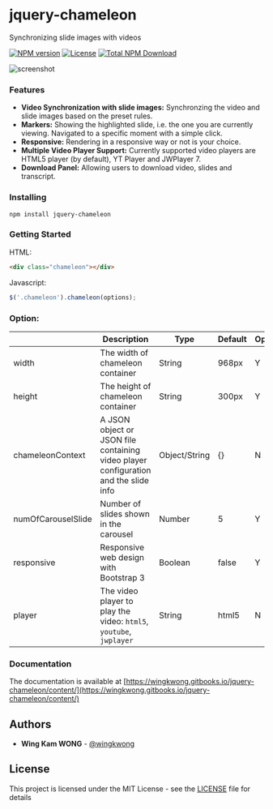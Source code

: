 # jquery-chameleon

Synchronizing slide images with videos 

[![NPM version](https://img.shields.io/npm/v/jquery-chameleon.svg)](https://www.npmjs.com/package/jquery-chameleon) [![License](https://img.shields.io/npm/l/jquery-chameleon.svg)](https://github.com/wingkwong/jquery-chameleon/blob/master/LICENSE) [![Total NPM Download](https://img.shields.io/npm/dt/jquery-chameleon.svg)](https://www.npmjs.com/package/jquery-chameleon)

![screenshot](https://i.imgur.com/5RYpiH5.png)

### Features
* **Video Synchronization with slide images:** 
	Synchronzing the video and slide images based on the preset rules. 
* **Markers:** 
	Showing the highlighted slide, i.e. the one you are currently viewing. Navigated to a specific moment with a simple click.
* **Responsive:** 
	Rendering in a responsive way or not is your choice.
* **Multiple Video Player Support:** 
	Currently supported video players are HTML5 player (by default), YT Player and JWPlayer 7.
* **Download Panel:** 
	Allowing users to download video, slides and transcript.

### Installing

```
npm install jquery-chameleon
```

### Getting Started
HTML:
```HTML
<div class="chameleon"></div>
```

Javascript:
```Javascript
$('.chameleon').chameleon(options);
```

### Option: 

|                    | Description                                                                         | Type          | Default | Option |
|--------------------|-------------------------------------------------------------------------------------|---------------|---------|--------|
| width              | The width of chameleon container                                                    | String        | 968px   | Y      |
| height             | The height of chameleon container                                                   | String        | 300px   | Y      |
| chameleonContext   | A JSON object or JSON file containing video player configuration and the slide info | Object/String | {}      | N      |
| numOfCarouselSlide | Number of slides shown in the carousel                                              | Number        | 5       | Y      |
| responsive         | Responsive web design with Bootstrap 3                                              | Boolean       | false   | Y      |
| player             | The video player to play the video: `html5`, `youtube`, `jwplayer`        		   | String        | html5   | N      |

### Documentation

The documentation is available at [https://wingkwong.gitbooks.io/jquery-chameleon/content/](https://wingkwong.gitbooks.io/jquery-chameleon/content/)

## Authors

* **Wing Kam WONG** -  [@wingkwong](https://github.com/wingkwong)

## License

This project is licensed under the MIT License - see the [LICENSE](https://github.com/wingkwong/jquery-chameleon/blob/master/LICENSE) file for details

